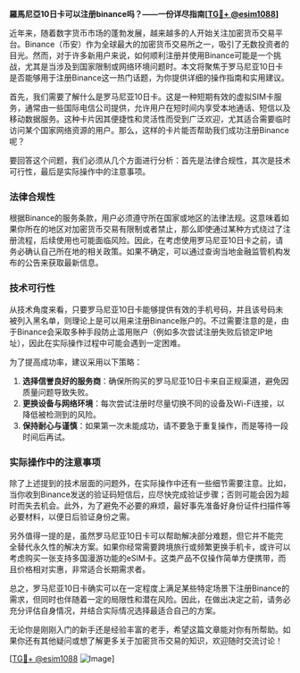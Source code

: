 **羅馬尼亞10日卡可以注册binance吗？——一份详尽指南[[TG💪+ @esim1088](https://t.me/s/esim1088)]**

近年来，随着数字货币市场的蓬勃发展，越来越多的人开始关注加密货币交易平台。Binance（币安）作为全球最大的加密货币交易所之一，吸引了无数投资者的目光。然而，对于许多新用户来说，如何顺利注册并使用Binance可能是一个挑战，尤其是当涉及到国家限制或网络环境问题时。本文将聚焦于罗马尼亚10日卡是否能够用于注册Binance这一热门话题，为你提供详细的操作指南和实用建议。

首先，我们需要了解什么是罗马尼亚10日卡。这是一种短期有效的虚拟SIM卡服务，通常由一些国际电信公司提供，允许用户在短时间内享受本地通话、短信以及移动数据服务。这种卡片因其便捷性和灵活性而受到广泛欢迎，尤其适合需要临时访问某个国家网络资源的用户。那么，这样的卡片能否帮助我们成功注册Binance呢？

要回答这个问题，我们必须从几个方面进行分析：首先是法律合规性，其次是技术可行性，最后是实际操作中的注意事项。

### 法律合规性

根据Binance的服务条款，用户必须遵守所在国家或地区的法律法规。这意味着如果你所在的地区对加密货币交易有限制或者禁止，那么即使通过某种方式绕过了注册流程，后续使用也可能面临风险。因此，在考虑使用罗马尼亚10日卡之前，请务必确认自己所在地的相关政策。如果不确定，可以通过查询当地金融监管机构发布的公告来获取最新信息。

### 技术可行性

从技术角度来看，只要罗马尼亚10日卡能够提供有效的手机号码，并且该号码未被列入黑名单，则理论上是可以用来注册Binance账户的。不过需要注意的是，由于Binance会采取多种手段防止滥用账户（例如多次尝试注册失败后锁定IP地址），因此在实际操作过程中可能会遇到一定困难。

为了提高成功率，建议采用以下策略：
1. **选择信誉良好的服务商**：确保所购买的罗马尼亚10日卡来自正规渠道，避免因质量问题导致失败。
2. **更换设备与网络环境**：每次尝试注册时尽量切换不同的设备及Wi-Fi连接，以降低被检测到的风险。
3. **保持耐心与谨慎**：如果第一次未能成功，请不要急于重复操作，而是等待一段时间后再试。

### 实际操作中的注意事项

除了上述提到的技术层面的问题外，在实际操作中还有一些细节需要注意。比如，当你收到Binance发送的验证码短信后，应尽快完成验证步骤；否则可能会因为超时而失去机会。此外，为了避免不必要的麻烦，最好事先准备好身份证件扫描件等必要材料，以便日后验证身份之需。

另外值得一提的是，虽然罗马尼亚10日卡可以帮助解决部分难题，但它并不能完全替代永久性的解决方案。如果你经常需要跨境旅行或频繁更换手机卡，或许可以考虑购买一张支持多国漫游功能的eSIM卡。这类产品不仅操作简单方便携带，而且价格相对实惠，非常适合长期需求者。

总之，罗马尼亚10日卡确实可以在一定程度上满足某些特定场景下注册Binance的需求，但同时也伴随着一定的局限性和潜在风险。因此，在做出决定之前，请务必充分评估自身情况，并结合实际情况选择最适合自己的方案。

无论你是刚刚入门的新手还是经验丰富的老手，希望这篇文章能对你有所帮助。如果你还有其他疑问或想了解更多关于加密货币交易的知识，欢迎随时交流讨论！

[[TG💪+ @esim1088](https://t.me/s/esim1088) ![Image](https://i.postimg.cc/4NQfJmqS/Snipaste-2025-05-13-00-14-12.png)]